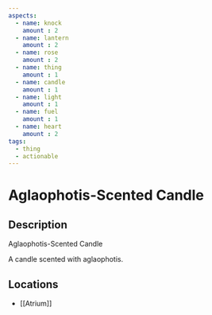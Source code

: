 ```yaml
---
aspects: 
  - name: knock
    amount : 2
  - name: lantern
    amount : 2
  - name: rose
    amount : 2
  - name: thing
    amount : 1
  - name: candle
    amount : 1
  - name: light
    amount : 1
  - name: fuel
    amount : 1
  - name: heart
    amount : 2
tags:
  - thing
  - actionable
---
```


# Aglaophotis-Scented Candle

## Description
Aglaophotis-Scented Candle

A candle scented with aglaophotis.
## Locations
- [[Atrium]]
